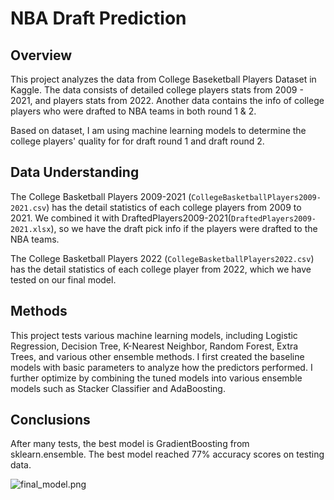 # NBA Draft Prediction

## Overview
This project analyzes the data from College Baseketball Players Dataset in Kaggle. The data consists of detailed college players stats from 2009 - 2021, and players stats from 2022. Another data contains the info of college players who were drafted to NBA teams in both round 1 & 2.

Based on dataset, I am using machine learning models to determine the college players' quality for for draft round 1 and draft round 2.

## Data Understanding
The College Basketball Players 2009-2021 (`CollegeBasketballPlayers2009-2021.csv`) has the detail statistics of each college players from 2009 to 2021. We combined it with DraftedPlayers2009-2021(`DraftedPlayers2009-2021.xlsx`), so we have the draft pick info if the players were drafted to the NBA teams.

The College Basketball Players 2022 (`CollegeBasketballPlayers2022.csv`) has the detail statistics of each college player from 2022, which we have tested on our final model.

## Methods
This project tests various machine learning models, including Logistic Regression, Decision Tree, K-Nearest Neighbor, Random Forest, Extra Trees, and various other ensemble methods. I first created the baseline models with basic parameters to analyze how the predictors performed. I further optimize by combining the tuned models into various ensemble models such as Stacker Classifier and AdaBoosting.

## Conclusions
After many tests, the best model is GradientBoosting from sklearn.ensemble. The best model reached 77% accuracy scores on testing data.

![final_model.png](final_model.png) 